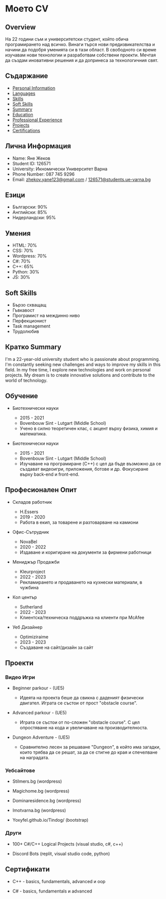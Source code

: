 # Моето CV

## Overview

На 22 години съм и университетски студент, който обича програмирането над всичко. Винаги търся нови предизвикателства и начини да подобря уменията си в тази област. В свободното си време изучавам нови технологии и разработвам собствени проекти. Мечтая да създам иновативни решения и да допринеса за технологичния свят.

## Съдаржание

- [Personal Information](#personal-information)
- [Languages](#languages)
- [Skills](#skills)
- [Soft Skills](#soft-skills)
- [Summary](#summary)
- [Education](#education)
- [Professional Experience](#professional-experience)
- [Projects](#projects)
- [Certifications](#certifications)

## Лична Информация

- Name: Яне Жеков
- Student ID: 126571
- University: Икномически Университет Варна
- Phone Number: 087 745 9296
- Email: zhekov.yane123@gmail.com / 126571@students.ue-varna.bg

## Езици

- Български: 90%
- Английски: 85%
- Нидерландски: 95%

## Умения

- HTML: 70%
- CSS: 70%
- Wordpress: 70%
- C#: 70%
- C++: 65%
- Python: 30%
- JS: 30%

## Soft Skills

- Бързо схващащ
- Гъвкавост
- Програмист на междинно ниво
- Перфекционист
- Task management
- Трудолюбив

## Кратко Summary

I'm a 22-year-old university student who is passionate about programming. I'm constantly seeking new challenges and ways to improve my skills in this field. In my free time, I explore new technologies and work on personal projects. My dream is to create innovative solutions and contribute to the world of technology.

## Обучение

- Биотехнически науки
  - 2015 - 2021
  - Bovenbouw Sint - Lutgart (Middle School)
  - Учено в силно теоретичен клас, с акцент върху физика, химия и математика.

- Биотехнически науки
  - 2015 - 2021
  - Bovenbouw Sint - Lutgart (Middle School)
  - Изучаване на програмиране (C++) с цел да бъде възможно да се създават видеоигри, приложения, ботове и др. Фокусиране върху back-end и front-end.

## Професионален Опит

- Складов работник
  - H.Essers
  - 2019 - 2020
  - Работа в екип, за товарене и разтоварване на камиони

- Офис-Сътрудник
  - NovaBel
  - 2020 - 2022
  - Издаване и коригиране на документи за фирмени работници

- Мениджър Продажби
  - Kleurproject
  - 2022 - 2023
  - Рекламирането и продаването на кухнески материали, в чужбина

- Кол център
  - Sutherland
  - 2022 - 2023
  - Клиентска/техническа поддръжка на клиенти при McAfee

- Уеб Дизайнер
  - Optimiziraime
  - 2023 - 2023
  - Създаване на сайт/дизайн за сайт

## Проекти

### Видео Игри

- Beginner parkour - (UE5)
  - Идеята на проекта беше да свикна с даденият физически двигател. Играта се състои от прост "obstacle course".

- Advanced parkour - (UE5)
  - Играта се състои от по-сложен "obstacle course". С цел опростяване на кода и увеличаване на производителноста.

- Dungeon Adventure - (UE5)
  - Сравнително лесен за решаване "Dungeon", в който има загадки, които трябва да се решат, за да се стигне до края и спечелване на наградата.

### Уебсайтове

- Stilmers.bg (wordpress)

- Magichome.bg (wordpress)

- Dominaresidence.bg (wordpress)

- Imotvarna.bg (wordpress)

- Yoxyfel.github.io/Tindog/ (bootstrap)

### Други

- 100+ C#/C++ Logical Projects (visual studio, c#, c++)

- Discord Bots (replit, visual studio code, python)

## Сертификати

- C++ - basics, fundamentals, advanced и oop

- C# - basics, fundamentals и advanced
